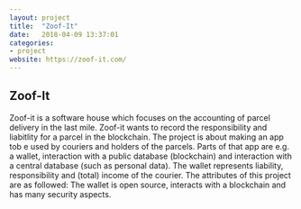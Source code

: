 ```yaml
---
layout: project
title:  "Zoof-It"
date:   2018-04-09 13:37:01
categories:
- project
website: https://zoof-it.com/
---
```


## Zoof-It

Zoof-it is a software house which focuses on the accounting of parcel delivery in the last mile. Zoof-it wants to record the responsibility and liabitlity for a parcel in the blockchain. The project is about making an app tob e used by couriers and holders of the parcels. Parts of that app are e.g. a wallet, interaction with a public database (blockchain) and interaction with a central database (such as personal data). The wallet represents liability, responsibility and (total) income of the courier. The attributes of this project are as followed: The wallet is open source, interacts with a blockchain and has many security aspects. 
